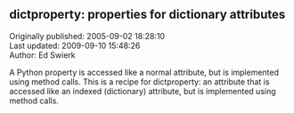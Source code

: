 ## dictproperty: properties for dictionary attributes  
Originally published: 2005-09-02 18:28:10  
Last updated: 2009-09-10 15:48:26  
Author: Ed Swierk  
  
A Python property is accessed like a normal attribute, but is implemented using method calls.  This is a recipe for dictproperty: an attribute that is accessed like an indexed (dictionary) attribute, but is implemented using method calls.